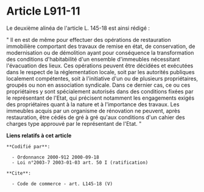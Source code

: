 # Article L911-11

Le deuxième alinéa de l'article L. 145-18 est ainsi rédigé : 

" Il en est de même pour effectuer des opérations de restauration immobilière comportant des travaux de remise en état, de
conservation, de modernisation ou de démolition ayant pour conséquence la transformation des conditions d'habitabilité d'un
ensemble d'immeubles nécessitant l'évacuation des lieux. Ces opérations peuvent être décidées et exécutées dans le respect de
la réglementation locale, soit par les autorités publiques localement compétentes, soit à l'initiative d'un ou de plusieurs
propriétaires, groupés ou non en association syndicale. Dans ce dernier cas, ce ou ces propriétaires y sont spécialement
autorisés dans des conditions fixées par le représentant de l'Etat, qui précisent notamment les engagements exigés des
propriétaires quant à la nature et à l'importance des travaux. Les immeubles acquis par un organisme de rénovation ne
peuvent, après restauration, être cédés de gré à gré qu'aux conditions d'un cahier des charges type approuvé par le
représentant de l'Etat. "

**Liens relatifs à cet article**

	**Codifié par**:

	  - Ordonnance 2000-912 2000-09-18
	  - Loi n°2003-7 2003-01-03 art. 50 I (ratification)

	**Cite**:

	  - Code de commerce - art. L145-18 (V)
